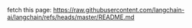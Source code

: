 fetch this page: https://raw.githubusercontent.com/langchain-ai/langchain/refs/heads/master/README.md
